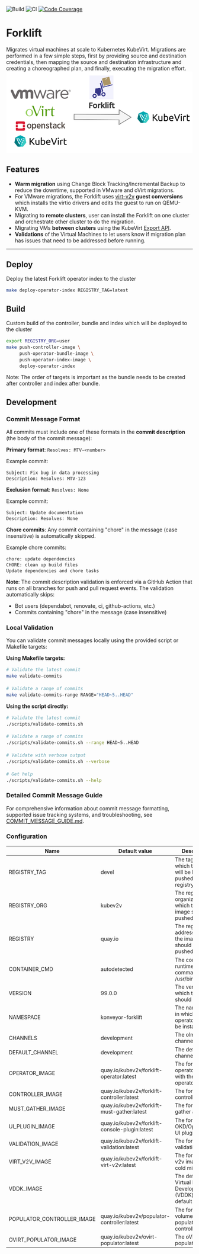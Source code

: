![Build](https://github.com/kubev2v/forklift/workflows/Build%20and%20push%20images/badge.svg)&nbsp;![CI](https://github.com/kubev2v/forklift/workflows/CI/badge.svg)&nbsp;[![Code Coverage](https://codecov.io/gh/kubev2v/forklift/branch/main/graph/badge.svg?token=VV6EBWKJGB)](https://codecov.io/gh/kubev2v/forklift)

# Forklift
Migrates virtual machines at scale to Kubernetes KubeVirt.
Migrations are performed in a few simple steps, first by providing source and destination credentials,
then mapping the source and destination infrastructure and creating a choreographed plan, and finally,
executing the migration effort.
![diagram.png](docs/diagram.png)

## Features
- **Warm migration** using Change Block Tracking/Incremental Backup to reduce the downtime, supported in VMware and oVirt migrations.
- For VMware migrations, the Forklift uses [virt-v2v](https://libguestfs.org/virt-v2v.1.html) **guest conversions** which installs the virtio drivers and edits the guest to run on QEMU-KVM.
- Migrating to **remote clusters**, user can install the Forklift on one cluster and orchestrate other cluster to do the migration.
- Migrating VMs **between clusters** using the KubeVirt [Export API](https://kubevirt.io/user-guide/storage/export_api/).
- **Validations** of the Virtual Machines to let users know if migration plan has issues that need to be addressed before running.
---

## Deploy
Deploy the latest Forklift operator index to the cluster
```bash
make deploy-operator-index REGISTRY_TAG=latest
```


## Build
Custom build of the controller, bundle and index which will be deployed to the cluster
```bash
export REGISTRY_ORG=user
make push-controller-image \
     push-operator-bundle-image \
     push-operator-index-image \
     deploy-operator-index
```
Note: The order of targets is important as the bundle needs to be created after controller and index after bundle.

## Development

### Commit Message Format

All commits must include one of these formats in the **commit description** (the body of the commit message):

**Primary format**: `Resolves: MTV-<number>`

Example commit:
```
Subject: Fix bug in data processing
Description: Resolves: MTV-123
```

**Exclusion format**: `Resolves: None`

Example commit:
```
Subject: Update documentation
Description: Resolves: None
```

**Chore commits**: Any commit containing "chore" in the message (case insensitive) is automatically skipped.

Example chore commits:
```
chore: update dependencies
CHORE: clean up build files
Update dependencies and chore tasks
```

**Note**: The commit description validation is enforced via a GitHub Action that runs on all branches for push and pull request events. The validation automatically skips:
- Bot users (dependabot, renovate, ci, github-actions, etc.)
- Commits containing "chore" in the message (case insensitive)

### Local Validation

You can validate commit messages locally using the provided script or Makefile targets:

**Using Makefile targets:**
```bash
# Validate the latest commit
make validate-commits

# Validate a range of commits
make validate-commits-range RANGE="HEAD~5..HEAD"
```

**Using the script directly:**
```bash
# Validate the latest commit
./scripts/validate-commits.sh

# Validate a range of commits
./scripts/validate-commits.sh --range HEAD~5..HEAD

# Validate with verbose output
./scripts/validate-commits.sh --verbose

# Get help
./scripts/validate-commits.sh --help
```

### Detailed Commit Message Guide

For comprehensive information about commit message formatting, supported issue tracking systems, and troubleshooting, see [COMMIT_MESSAGE_GUIDE.md](./COMMIT_MESSAGE_GUIDE.md).

### Configuration

| Name                       | Default value                                  | Description                                                            |
|----------------------------|------------------------------------------------|------------------------------------------------------------------------|
| REGISTRY_TAG               | devel                                          | The tag with which the image will be built and pushed to the registry. |
| REGISTRY_ORG               | kubev2v                                        | The registry organization to which the built image should be pushed.   |
| REGISTRY                   | quay.io                                        | The registry address to which the images should be pushed.             |
| CONTAINER_CMD              | autodetected                                   | The container runtime command (e.g.: /usr/bin/podman)                  |
| VERSION                    | 99.0.0                                         | The version with which the forklift should be built.                   |
| NAMESPACE                  | konveyor-forklift                              | The namespace in which the operator should be installed.               |
| CHANNELS                   | development                                    | The olm channels.                                                      |
| DEFAULT_CHANNEL            | development                                    | The default olm channel.                                               |
| OPERATOR_IMAGE             | quay.io/kubev2v/forklift-operator:latest       | The forklift operator image with the ansible-operator role.            |
| CONTROLLER_IMAGE           | quay.io/kubev2v/forklift-controller:latest     | The forklift controller image.                                         |
| MUST_GATHER_IMAGE          | quay.io/kubev2v/forklift-must-gather:latest    | The forklift must gather an image.                                     |
| UI_PLUGIN_IMAGE            | quay.io/kubev2v/forklift-console-plugin:latest | The forklift OKD/OpenShift UI plugin image.                            |
| VALIDATION_IMAGE           | quay.io/kubev2v/forklift-validation:latest     | The forklift validation image.                                         |
| VIRT_V2V_IMAGE             | quay.io/kubev2v/forklift-virt-v2v:latest       | The forklift virt v2v image for cold migration.                        |
| VDDK_IMAGE                 |                                                | The default Virtual Disk Development Kit (VDDK) image, default empty.  |
| POPULATOR_CONTROLLER_IMAGE | quay.io/kubev2v/populator-controller:latest    | The forklift volume-populator controller image.                        |
| OVIRT_POPULATOR_IMAGE      | quay.io/kubev2v/ovirt-populator:latest         | The oVirt populator image.                                             |
